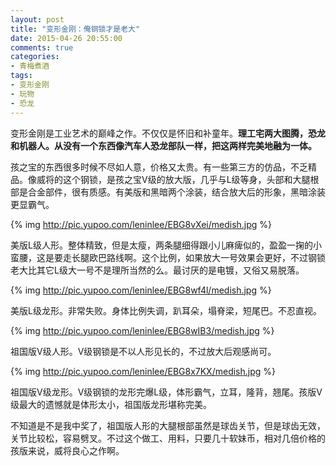 ```yaml
---
layout: post
title: "变形金刚：俺钢锁才是老大"
date: 2015-04-26 20:55:00
comments: true
categories:
- 青梅煮酒
tags:
- 变形金刚
- 玩物
- 恐龙
---
```


变形金刚是工业艺术的巅峰之作。不仅仅是怀旧和补童年。**理工宅两大图腾，恐龙和机器人。从没有一个东西像汽车人恐龙部队一样，把这两样完美地融为一体。**

孩之宝的东西很多时候不尽如人意，价格又太贵。有一些第三方的仿品，不乏精品。像威将的这个钢锁，是孩之宝V级的放大版，几乎与L级等身，头部和大腿根部是合金部件，很有质感。有美版和黑暗两个涂装，结合放大后的形象，黑暗涂装更显霸气。

{% img http://pic.yupoo.com/leninlee/EBG8vXei/medish.jpg %}

美版L级人形。整体精致，但是太瘦，两条腿细得跟小儿麻痺似的，盈盈一掬的小蛮腰，这是要走长腿欧巴路线啊。这个比例，如果放大一号效果会更好，不过钢锁老大比其它L级大一号不是理所当然的么。最讨厌的是电镀，又俗又易脱落。

{% img http://pic.yupoo.com/leninlee/EBG8wf4l/medish.jpg %}

美版L级龙形。非常失败。身体比例失调，趴耳朵，塌脊梁，短尾巴。不忍直视。

{% img http://pic.yupoo.com/leninlee/EBG8wIB3/medish.jpg %}

祖国版V级人形。V级钢锁是不以人形见长的，不过放大后观感尚可。

{% img http://pic.yupoo.com/leninlee/EBG8x7KX/medish.jpg %}

祖国版V级龙形。V级钢锁的龙形完爆L级，体形霸气，立耳，隆背，翘尾。孩版V级最大的遗憾就是体形太小，祖国版龙形堪称完美。

不知道是不是我中奖了，祖国版人形的大腿根部虽然是球齿关节，但是球齿无效，关节比较松，容易劈叉。不过这个做工、用料，只要几十软妹币，相对几倍价格的孩版来说，威将良心之作啊。
